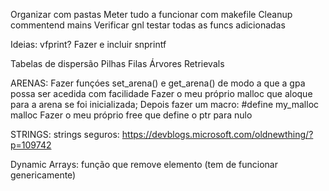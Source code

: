 Organizar com pastas
Meter tudo a funcionar com makefile
Cleanup commentend mains
Verificar gnl
testar todas as funcs adicionadas

Ideias:
vfprint?
Fazer e incluir snprintf

Tabelas de dispersão
Pilhas
Filas
Árvores
    Retrievals


ARENAS:
Fazer funçóes set_arena() e get_arena() de modo a que a gpa possa ser acedida com facilidade
Fazer o meu próprio malloc que aloque para a arena se foi inicializada;
Depois fazer um macro:
    #define my_malloc malloc
Fazer o meu próprio free que define o ptr para nulo


STRINGS:
strings seguros: https://devblogs.microsoft.com/oldnewthing/?p=109742

Dynamic Arrays:
função que remove elemento (tem de funcionar genericamente)
